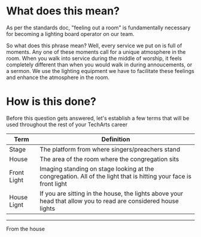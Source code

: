<!-- TITLE: 101 - Feeling out a room -->
<!-- SUBTITLE: Here is step 1 on the journey through lights -->

# What does this mean?
As per the standards doc, "feeling out a room" is fundamentally necessary for becoming a lighting board operator on our team. 

So what does this phrase mean? Well, every service we put on is full of moments. Any one of these moments call for a unique atmosphere in the room. When you walk into service during the middle of worship, it feels completely different than when you would walk in during annoucements, or a sermon. We use the lighting equipment we have to facilitate these feelings and enhance the atmosphere in the room.

# How is this done?
Before this question gets answered, let's establish a few terms that will be used throughout the rest of your TechArts career

| Term | Definition |
| --- | --- |
| Stage | The platform from where singers/preachers stand |
| House | The area of the room where the congregation sits |
| Front Light | Imaging standing on stage looking at the congregation. All of the light that is hitting your face is front light |
| House Lignt | If you are sitting in the house, the lights above your head that allow you to read are considered house lights |

-----

From the house
